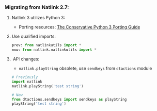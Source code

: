 ### Migrating from Natlink 2.7: <!-- {docsify-ignore} -->

1. Natlink 3 utilizes Python 3:
    - Porting resources: [The Conservative Python 3 Porting Guide](https://portingguide.readthedocs.io/en/latest/)

2. Use qualified imports:
   
    ```python
    prev: from natlinkutils import *
    now: from natlink.natlinkutils import *
    ```

3.  API changes:
    - `natlink.playString` obsolete, use `sendkeys` from `dtactions` module
   
    ```python
    # Previously
    import natlink
    natlink.playString('test string')
    ```
   
    ```python
    # Now
    from dtactions.sendkeys import sendkeys as playString
    playString('test string')
    ```